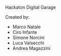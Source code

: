 Hackaton Digital Garage 

Created by: 

- Marco Natale
- Ciro Infante
- Simone Norcini
- Luca Valsecchi 
- Andrea Magazzini